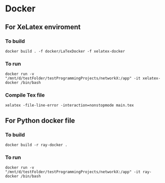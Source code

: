 # Docker

## For XeLatex enviroment

### To build 
    docker build . -f docker/LaTexDocker -f xelatex-docker

### To run 
    docker run -v "/mnt/d/testFolder/testProgrammingProjects/networkX:/app" -it xelatex-docker /bin/bash

### Compile Tex file
    xelatex -file-line-error -interaction=nonstopmode main.tex

## For Python docker file

### To build 
    docker build -r ray-docker .

### To run 
    docker run -v "/mnt/d/testFolder/testProgrammingProjects/networkX:/app" -it ray-docker /bin/bash